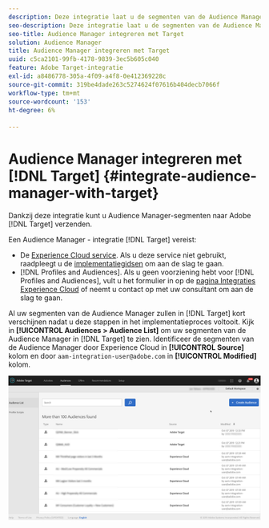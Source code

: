 ```yaml
---
description: Deze integratie laat u de segmenten van de Audience Manager naar Doel verzenden.
seo-description: Deze integratie laat u de segmenten van de Audience Manager naar Doel verzenden.
seo-title: Audience Manager integreren met Target
solution: Audience Manager
title: Audience Manager integreren met Target
uuid: c5ca2101-99fb-4178-9839-3ec5b605c040
feature: Adobe Target-integratie
exl-id: a8486778-305a-4f09-a4f8-0e412369228c
source-git-commit: 319be4dade263c5274624f07616b404decb7066f
workflow-type: tm+mt
source-wordcount: '153'
ht-degree: 6%

---
```


# Audience Manager integreren met [!DNL Target] {#integrate-audience-manager-with-target}

Dankzij deze integratie kunt u Audience Manager-segmenten naar Adobe [!DNL Target] verzenden.

Een Audience Manager - integratie [!DNL Target] vereist:

* De [Experience Cloud service](https://experienceleague.adobe.com/docs/id-service/using/home.html). Als u deze service niet gebruikt, raadpleegt u de [implementatiegidsen](https://experienceleague.adobe.com/docs/id-service/using/implementation/implementation-guides.html) om aan de slag te gaan.
* [!DNL Profiles and Audiences]. Als u geen voorziening hebt voor [!DNL Profiles and Audiences], vult u het formulier in op de [pagina Integraties Experience Cloud](https://adobe.allegiancetech.com/cgi-bin/qwebcorporate.dll?idx=X8SVES) of neemt u contact op met uw consultant om aan de slag te gaan.

Al uw segmenten van de Audience Manager zullen in [!DNL Target] kort verschijnen nadat u deze stappen in het implementatieproces voltooit. Kijk in **[!UICONTROL Audiences > Audience List]** om uw segmenten van de Audience Manager in [!DNL Target] te zien. Identificeer de segmenten van de Audience Manager door Experience Cloud in **[!UICONTROL Source]** kolom en door `aam-integration-user@adobe.com` in **[!UICONTROL Modified]** kolom.

![](../assets/target.png)
